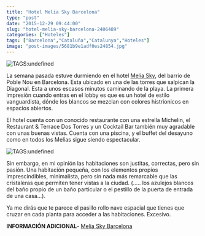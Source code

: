 ```yaml
---
title: "Hotel Melia Sky Barcelona"
type: "post"
date: "2015-12-29 09:44:00"
slug: "hotel-melia-sky-barcelona-2406489"
categories: ["Hoteles"]
tags: ["Barcelona","Cataluña","Catalunya","Hoteles"]
image: "post-images/5681b9e1adf0es24854.jpg"
---
```


![ TAGS:undefined](post-images/5681b9e1adf0es24854.jpg)  
  
La semana pasada estuve durmiendo en el hotel [Melia Sky](http://www.booking.com/hotel/es/me-barcelona.html?aid=1294466&no_rooms=1&group_adults=1), del barrio de Poble Nou en Barcelona. Esta ubicado en una de las torres que salpican la Diagonal. Esta a unos escasos minutos caminando de la playa. La primera impresión cuando entras en el lobby es que es un hotel de estilo vanguardista, dónde los blancos se mezclan con colores histrionicos en espacios abiertos.  
  
El hotel cuenta con un conocido restaurante con una estrella Michelin, el Restaurant &amp; Terrace Dos Torres y un Cocktail Bar también muy agradable con unas buenas vistas. Cuenta con una piscina, y el buffet del desayuno como en todos los Melias sigue siendo espectacular.  
  
![ TAGS:undefined](post-images/5681b9e07042ds56971.jpg)  
  
   
  
Sin embargo, en mi opinión las habitaciones son justitas, correctas, pero sin pasión. Una habitación pequeña, con los elementos propios imprescindibles, minimalista, pero sin nada más remarcable que las cristaleras que permiten tener vistas a la ciudad. (..... los azulejos blancos del baño propio de un baño particular o el pestillo de la puerta de entrada de una casa...).  
  
Ya me dirás que te parece el pasillo rollo nave espacial que tienes que cruzar en cada planta para acceder a las habitaciones. Excesivo.  
  
**INFORMACIÓN ADICIONAL**- [ Melia Sky Barcelona](http://www.booking.com/hotel/es/me-barcelona.html?aid=1294466&no_rooms=1&group_adults=1)